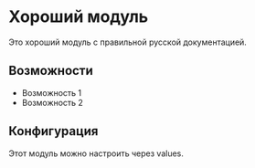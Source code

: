 # Хороший модуль

Это хороший модуль с правильной русской документацией.

## Возможности

- Возможность 1  
- Возможность 2

## Конфигурация

Этот модуль можно настроить через values.
